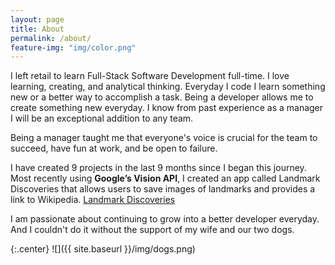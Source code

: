 ```yaml
---
layout: page
title: About
permalink: /about/
feature-img: "img/color.png"
---
```


I left retail to learn Full-Stack Software Development full-time. I love learning, creating, and analytical thinking. Everyday I code I learn something new or a better way to accomplish a task. Being a developer allows me to create something new everyday. I know from past experience as a manager I will be an exceptional addition to any team.

Being a manager taught me that everyone's voice is crucial for the team to succeed, have fun
at work, and be open to failure.


I have created 9 projects in the last 9 months since I began this journey.
Most recently using **Google’s Vision API**, I created an app called Landmark Discoveries that allows users to save images of landmarks and provides a link to Wikipedia. [Landmark Discoveries](https://landmark-discoveries.herokuapp.com/users/sign_up)

I am passionate about continuing to grow into a better developer everyday.
And I couldn't do it without the support of my wife and our two dogs.

{:.center}
![]({{ site.baseurl }}/img/dogs.png)
